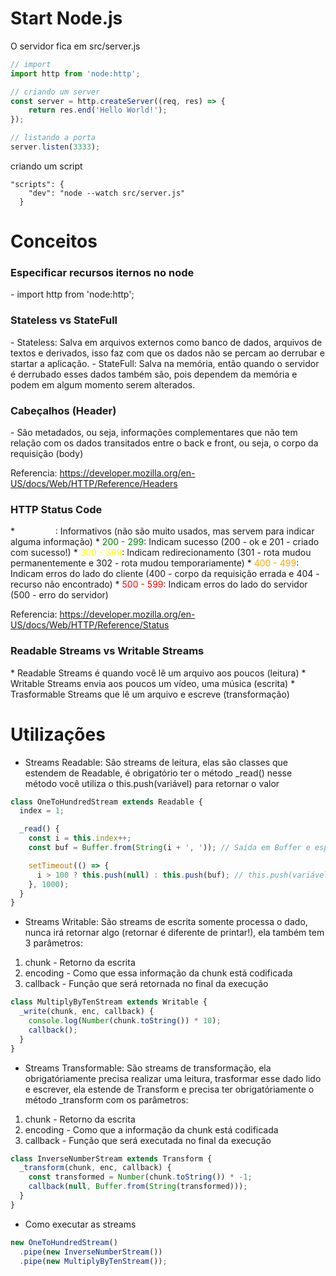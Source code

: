 # Start Node.js

O servidor fica em src/server.js

```js
// import
import http from 'node:http';

// criando um server
const server = http.createServer((req, res) => {
    return res.end('Hello World!');
});

// listando a porta
server.listen(3333);
```

criando um script

```
"scripts": {
    "dev": "node --watch src/server.js"
  }
```

# Conceitos

<h3>Especificar recursos iternos no node</h3>
- import http from 'node:http';

<h3>Stateless vs StateFull</h3>
- Stateless: Salva em arquivos externos como banco de dados, arquivos de textos e derivados, isso faz com que os dados não se percam ao derrubar e startar a aplicação.
- StateFull: Salva na memória, então quando o servidor é derrubado esses dados também são, pois dependem da memória e podem em algum momento serem alterados.

<h3>Cabeçalhos (Header)</h3>
- São metadados, ou seja, informações complementares que não tem relação com os dados transitados entre o back e front, ou seja, o corpo da requisição (body)

Referencia: https://developer.mozilla.org/en-US/docs/Web/HTTP/Reference/Headers

<h3>HTTP Status Code</h3>
* <span style="color: white;">100 - 199</span>: Informativos (não são muito usados, mas servem para indicar alguma informação)
* <span style="color: green;">200 - 299</span>: Indicam sucesso (200 - ok e 201 - criado com sucesso!)
* <span style="color: yellow;">300 - 399</span>: Indicam redirecionamento (301 - rota mudou permanentemente e 302 - rota mudou temporariamente)
* <span style="color: orange;">400 - 499</span>: Indicam erros do lado do cliente (400 - corpo da requisição errada e 404 - recurso não encontrado)
* <span style="color: red;">500 - 599</span>: Indicam erros do lado do servidor (500 - erro do servidor)

Referencia: https://developer.mozilla.org/en-US/docs/Web/HTTP/Reference/Status

<h3>Readable Streams vs Writable Streams</h3>
* Readable Streams é quando você lê um arquivo aos poucos (leitura)
* Writable Streams envia aos poucos um vídeo, uma música (escrita)
* Trasformable Streams que lê um arquivo e escreve (transformação)

# Utilizações

* Streams Readable: São streams de leitura, elas são classes que estendem
de Readable, é obrigatório ter o método _read() nesse método você utiliza
o this.push(variável) para retornar o valor

```js
class OneToHundredStream extends Readable {
  index = 1;

  _read() {
    const i = this.index++;
    const buf = Buffer.from(String(i + ', ')); // Saída em Buffer e espera uma string no seu parâmetro

    setTimeout(() => {
      i > 100 ? this.push(null) : this.push(buf); // this.push(variável) para exibir
    }, 1000);
  }
}
```

* Streams Writable: São streams de escrita somente processa o dado, nunca irá retornar algo (retornar é diferente de printar!),
ela também tem 3 parâmetros: 
1. chunk - Retorno da escrita
2. encoding - Como que essa informação da chunk está codificada
3. callback - Função que será retornada no final da execução

```js
class MultiplyByTenStream extends Writable {
  _write(chunk, enc, callback) {
    console.log(Number(chunk.toString()) * 10);
    callback();
  }
}
```

* Streams Transformable: São streams de transformação, ela obrigatóriamente 
precisa realizar uma leitura, trasformar esse dado lido e escrever, ela estende de Transform
e precisa ter obrigatóriamente o método _transform com os parâmetros:
1. chunk - Retorno da escrita
2. encoding - Como que a informação da chunk está codificada
3. callback - Função que será executada no final da execução

```js
class InverseNumberStream extends Transform {
  _transform(chunk, enc, callback) {
    const transformed = Number(chunk.toString()) * -1;
    callback(null, Buffer.from(String(transformed)));
  }
}
```

* Como executar as streams
```js
new OneToHundredStream()
  .pipe(new InverseNumberStream())
  .pipe(new MultiplyByTenStream());
```